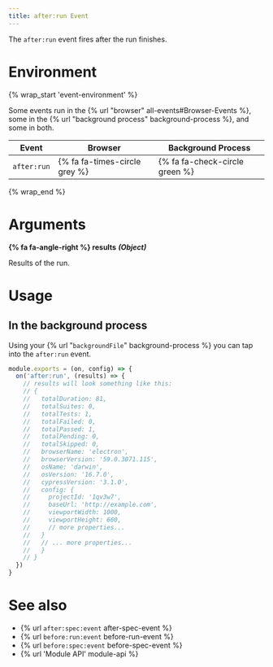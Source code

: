 ```yaml
---
title: after:run Event
---
```


The `after:run` event fires after the run finishes.

# Environment

{% wrap_start 'event-environment' %}

Some events run in the {% url "browser" all-events#Browser-Events %}, some in the {% url "background process" background-process %}, and some in both.

Event | Browser | Background Process
--- | --- | ---
`after:run` | {% fa fa-times-circle grey %} | {% fa fa-check-circle green %}

{% wrap_end %}

# Arguments

**{% fa fa-angle-right %} results** ***(Object)***

Results of the run.

# Usage

## In the background process

Using your {% url "`backgroundFile`" background-process %} you can tap into the `after:run` event.

```javascript
module.exports = (on, config) => {
  on('after:run', (results) => {
    // results will look something like this:
    // {
    //   totalDuration: 81,
    //   totalSuites: 0,
    //   totalTests: 1,
    //   totalFailed: 0,
    //   totalPassed: 1,
    //   totalPending: 0,
    //   totalSkipped: 0,
    //   browserName: 'electron',
    //   browserVersion: '59.0.3071.115',
    //   osName: 'darwin',
    //   osVersion: '16.7.0',
    //   cypressVersion: '3.1.0',
    //   config: {
    //     projectId: '1qv3w7',
    //     baseUrl: 'http://example.com',
    //     viewportWidth: 1000,
    //     viewportHeight: 660,
    //     // more properties...
    //   }
    //   // ... more properties...
    //   }
    // }
  })
}
```

# See also

- {% url `after:spec:event` after-spec-event %}
- {% url `before:run:event` before-run-event %}
- {% url `before:spec:event` before-spec-event %}
- {% url 'Module API' module-api %}
